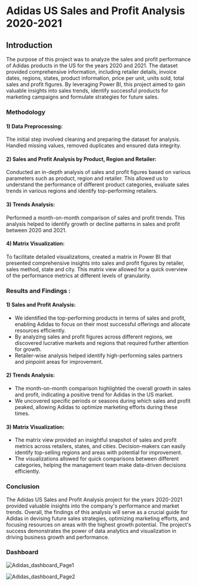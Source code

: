 # Adidas US Sales and Profit Analysis 2020-2021

## Introduction
The purpose of this project was to analyze the sales and profit performance of Adidas products in the US for the years 2020 and 2021. 
The dataset provided comprehensive information, including retailer details, invoice dates, regions, states, product information, price per unit, units sold, total sales and profit figures. 
By leveraging Power BI, this project aimed to gain valuable insights into sales trends, identify successful products for marketing campaigns and formulate strategies for future sales.

### Methodology

#### 1) Data Preprocessing:
  The initial step involved cleaning and preparing the dataset for analysis. Handled missing values, removed duplicates and ensured data integrity.

#### 2) Sales and Profit Analysis by Product, Region and Retailer:
  Conducted an in-depth analysis of sales and profit figures based on various parameters such as product, region and retailer. This allowed us to understand the performance of different product categories, evaluate sales trends in various regions and identify top-performing retailers.

#### 3) Trends Analysis:
  Performed a month-on-month comparison of sales and profit trends. This analysis helped to identify growth or decline patterns in sales and profit between 2020 and 2021.

#### 4) Matrix Visualization:
  To facilitate detailed visualizations, created a matrix in Power BI that presented comprehensive insights into sales and profit figures by retailer, sales method, state and city. This matrix view allowed for a quick overview of the performance metrics at different levels of granularity.

### Results and Findings : 

#### 1) Sales and Profit Analysis:
   
  - We identified the top-performing products in terms of sales and profit, enabling Adidas to focus on their most successful offerings and allocate resources efficiently.
  - By analyzing sales and profit figures across different regions, we discovered lucrative markets and regions that required further attention for growth.
  - Retailer-wise analysis helped identify high-performing sales partners and pinpoint areas for improvement.

#### 2) Trends Analysis:
   
  - The month-on-month comparison highlighted the overall growth in sales and profit, indicating a positive trend for Adidas in the US market.
  - We uncovered specific periods or seasons during which sales and profit peaked, allowing Adidas to optimize marketing efforts during these times.

#### 3) Matrix Visualization:
   
  - The matrix view provided an insightful snapshot of sales and profit metrics across retailers, states, and cities. Decision-makers can easily identify top-selling regions and areas with potential for improvement.
  - The visualizations allowed for quick comparisons between different categories, helping the management team make data-driven decisions efficiently.

### Conclusion
  The Adidas US Sales and Profit Analysis project for the years 2020-2021 provided valuable insights into the company's performance and market trends.
  Overall, the findings of this analysis will serve as a crucial guide for Adidas in devising future sales strategies, optimizing marketing efforts, and focusing resources on areas with the highest growth potential. The project's success demonstrates the power of data analytics and visualization in driving business growth and performance.


### Dashboard


![Adidas_dashboard_Page1](https://github.com/Archanakokate/Adidas_US_Sales_Analysis_PowerBI/assets/115995897/7b29dada-b0dd-43a0-b591-3968bca1511e)



![Adidas_dashboard_Page2](https://github.com/Archanakokate/Adidas_US_Sales_Analysis_PowerBI/assets/115995897/3e874463-84d4-40c4-88ca-518da8acea1f)
